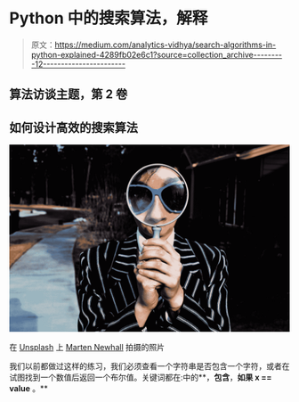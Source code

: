 # Python 中的搜索算法，解释

> 原文：<https://medium.com/analytics-vidhya/search-algorithms-in-python-explained-4289fb02e6c1?source=collection_archive---------12----------------------->

## 算法访谈主题，第 2 卷

## 如何设计高效的搜索算法

![](img/18070252d00bb8365c2177e44601862a.png)

在 [Unsplash](https://unsplash.com?utm_source=medium&utm_medium=referral) 上 [Marten Newhall](https://unsplash.com/@laughayette?utm_source=medium&utm_medium=referral) 拍摄的照片

我们以前都做过这样的练习，我们必须查看一个字符串是否包含一个字符，或者在试图找到一个数值后返回一个布尔值。关键词都在:中的**，**包含**，**如果 x == value** 。**